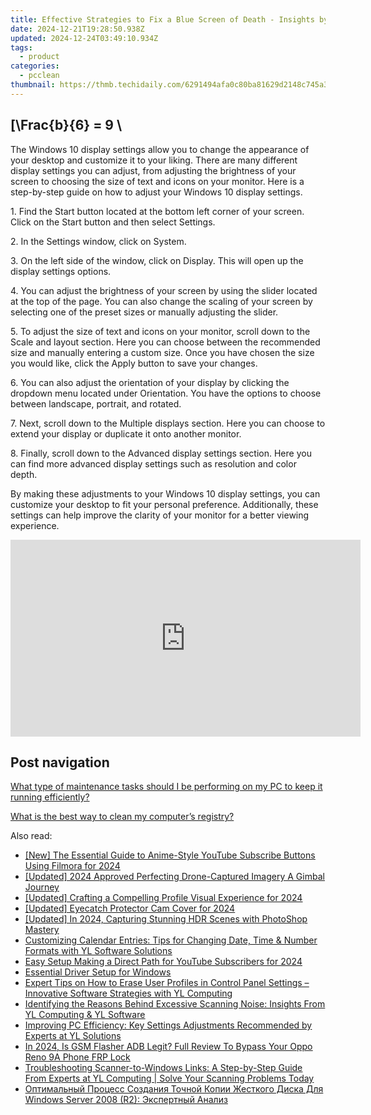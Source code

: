 ```yaml
---
title: Effective Strategies to Fix a Blue Screen of Death - Insights by YL Computing
date: 2024-12-21T19:28:50.938Z
updated: 2024-12-24T03:49:10.934Z
tags:
  - product
categories:
  - pcclean
thumbnail: https://thmb.techidaily.com/6291494afa0c80ba81629d2148c745a3ef3d17f5cd8cbbd3bc895b1604e0fc8e.jpg
---
```


## \[\Frac{b}{6} = 9 \

The Windows 10 display settings allow you to change the appearance of your desktop and customize it to your liking. There are many different display settings you can adjust, from adjusting the brightness of your screen to choosing the size of text and icons on your monitor. Here is a step-by-step guide on how to adjust your Windows 10 display settings. 

1\. Find the Start button located at the bottom left corner of your screen. Click on the Start button and then select Settings.

2\. In the Settings window, click on System.

3\. On the left side of the window, click on Display. This will open up the display settings options. 

4\. You can adjust the brightness of your screen by using the slider located at the top of the page. You can also change the scaling of your screen by selecting one of the preset sizes or manually adjusting the slider.

5\. To adjust the size of text and icons on your monitor, scroll down to the Scale and layout section. Here you can choose between the recommended size and manually entering a custom size. Once you have chosen the size you would like, click the Apply button to save your changes.

6\. You can also adjust the orientation of your display by clicking the dropdown menu located under Orientation. You have the options to choose between landscape, portrait, and rotated.

7\. Next, scroll down to the Multiple displays section. Here you can choose to extend your display or duplicate it onto another monitor.

8\. Finally, scroll down to the Advanced display settings section. Here you can find more advanced display settings such as resolution and color depth. 

By making these adjustments to your Windows 10 display settings, you can customize your desktop to fit your personal preference. Additionally, these settings can help improve the clarity of your monitor for a better viewing experience.

<!-- affiliate ads begin -->
<iframe width="560" height="315" src="https://www.youtube.com/embed/AQn0MYjIfyI?si=rIdjT-qMRpjpJXXa" title="YouTube video player" frameborder="0" allow="accelerometer; autoplay; clipboard-write; encrypted-media; gyroscope; picture-in-picture; web-share" referrerpolicy="strict-origin-when-cross-origin" allowfullscreen></iframe>
<!-- affiliate ads end -->

## Post navigation

[What type of maintenance tasks should I be performing on my PC to keep it running efficiently?](https://tools.techidaily.com/pcclean/products/)

[What is the best way to clean my computer’s registry?](https://tools.techidaily.com/pcclean/products/)

<ins class="adsbygoogle"
     style="display:block"
     data-ad-format="autorelaxed"
     data-ad-client="ca-pub-7571918770474297"
     data-ad-slot="1223367746"></ins>

<ins class="adsbygoogle"
     style="display:block"
     data-ad-client="ca-pub-7571918770474297"
     data-ad-slot="8358498916"
     data-ad-format="auto"
     data-full-width-responsive="true"></ins>

<span class="atpl-alsoreadstyle">Also read:</span>
<div><ul>
<li><a href="https://youtube-zero.techidaily.com/he-essential-guide-to-anime-style-youtube-subscribe-buttons-using-filmora-for-2024/"><u>[New] The Essential Guide to Anime-Style YouTube Subscribe Buttons Using Filmora for 2024</u></a></li>
<li><a href="https://fox-glue.techidaily.com/updated-2024-approved-perfecting-drone-captured-imagery-a-gimbal-journey/"><u>[Updated] 2024 Approved Perfecting Drone-Captured Imagery A Gimbal Journey</u></a></li>
<li><a href="https://facebook-video-recording.techidaily.com/updated-crafting-a-compelling-profile-visual-experience-for-2024/"><u>[Updated] Crafting a Compelling Profile Visual Experience for 2024</u></a></li>
<li><a href="https://screen-capture.techidaily.com/updated-eyecatch-protector-cam-cover-for-2024/"><u>[Updated] Eyecatch Protector Cam Cover for 2024</u></a></li>
<li><a href="https://fox-info.techidaily.com/updated-in-2024-capturing-stunning-hdr-scenes-with-photoshop-mastery/"><u>[Updated] In 2024, Capturing Stunning HDR Scenes with PhotoShop Mastery</u></a></li>
<li><a href="https://win-cloud.techidaily.com/customizing-calendar-entries-tips-for-changing-date-time-and-number-formats-with-yl-software-solutions/"><u>Customizing Calendar Entries: Tips for Changing Date, Time & Number Formats with YL Software Solutions</u></a></li>
<li><a href="https://youtube-video-recordings.techidaily.com/easy-setup-making-a-direct-path-for-youtube-subscribers-for-2024/"><u>Easy Setup Making a Direct Path for YouTube Subscribers for 2024</u></a></li>
<li><a href="https://win-cloud.techidaily.com/essential-driver-setup-for-windows/"><u>Essential Driver Setup for Windows</u></a></li>
<li><a href="https://win-cloud.techidaily.com/expert-tips-on-how-to-erase-user-profiles-in-control-panel-settings-innovative-software-strategies-with-yl-computing/"><u>Expert Tips on How to Erase User Profiles in Control Panel Settings – Innovative Software Strategies with YL Computing</u></a></li>
<li><a href="https://win-cloud.techidaily.com/identifying-the-reasons-behind-excessive-scanning-noise-insights-from-yl-computing-and-yl-software/"><u>Identifying the Reasons Behind Excessive Scanning Noise: Insights From YL Computing & YL Software</u></a></li>
<li><a href="https://win-cloud.techidaily.com/improving-pc-efficiency-key-settings-adjustments-recommended-by-experts-at-yl-solutions/"><u>Improving PC Efficiency: Key Settings Adjustments Recommended by Experts at YL Solutions</u></a></li>
<li><a href="https://android-frp.techidaily.com/in-2024-is-gsm-flasher-adb-legit-full-review-to-bypass-your-oppo-reno-9a-phone-frp-lock-by-drfone-android/"><u>In 2024, Is GSM Flasher ADB Legit? Full Review To Bypass Your Oppo Reno 9A Phone FRP Lock</u></a></li>
<li><a href="https://win-cloud.techidaily.com/troubleshooting-scanner-to-windows-links-a-step-by-step-guide-from-experts-at-yl-computing-solve-your-scanning-problems-today/"><u>Troubleshooting Scanner-to-Windows Links: A Step-by-Step Guide From Experts at YL Computing | Solve Your Scanning Problems Today</u></a></li>
<li><a href="https://fox-sys.techidaily.com/optimalnyj-process-sozdaniya-tochnoj-kopii-zhestkogo-diska-dlya-windows-server-2008-r2-ekspertnyj-analiz/"><u>Оптимальный Процесс Создания Точной Копии Жесткого Диска Для Windows Server 2008 (R2): Экспертный Анализ</u></a></li>
</ul></div>

